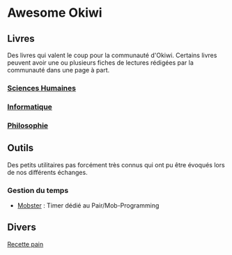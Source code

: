 # Awesome Okiwi

## Livres

Des livres qui valent le coup pour la communauté d'Okiwi. Certains livres peuvent avoir une ou plusieurs fiches 
de lectures rédigées par la communauté dans une page à part. 

### [Sciences Humaines](Humain.md)

### [Informatique](Informatique.md)

### [Philosophie](Philosophie.md)



## Outils

Des petits utilitaires pas forcément très connus qui ont pu être évoqués lors de nos différents échanges.

### Gestion du temps

* [Mobster](http://mobster.cc/) : Timer dédié au Pair/Mob-Programming

## Divers
[Recette pain](Divers/recette_pain.md)
